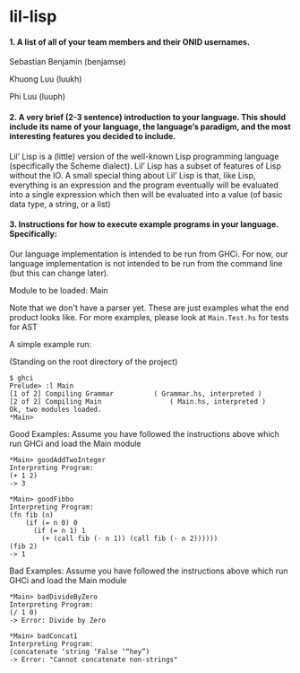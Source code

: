 # lil-lisp

#### 1. A list of all of your team members and their ONID usernames.

Sebastian Benjamin (benjamse)

Khuong Luu (luukh)

Phi Luu (luuph)


#### 2. A very brief (2-3 sentence) introduction to your language. This should include its name of your language, the language’s paradigm, and the most interesting features you decided to include.

Lil’ Lisp is a (little) version of the well-known Lisp programming language (specifically the Scheme dialect). Lil’ Lisp has a subset of features of Lisp without the IO. A small special thing about Lil’ Lisp is that, like Lisp, everything is an expression and the program eventually will be evaluated into a single expression which then will be evaluated into a value (of basic data type, a string, or a list)

#### 3. Instructions for how to execute example programs in your language. Specifically:

Our language implementation is intended to be run from GHCi. For now, our language implementation is not intended to be run from the command line (but this can change later).

Module to be loaded: Main

Note that we don't have a parser yet. These are just examples what the end product looks like. For more examples, please look at `Main.Test.hs` for tests for AST

A simple example run:

(Standing on the root directory of the project)

```
$ ghci
Prelude> :l Main
[1 of 2] Compiling Grammar          ( Grammar.hs, interpreted )
[2 of 2] Compiling Main                 ( Main.hs, interpreted )
Ok, two modules loaded.
*Main>
```

Good Examples:
Assume you have followed the instructions above which run GHCi and load the Main module

```
*Main> goodAddTwoInteger
Interpreting Program:
(+ 1 2)
-> 3
```


```
*Main> goodFibbo
Interpreting Program: 
(fn fib (n)
    (if (= n 0) 0
      (if (= n 1) 1
        (+ (call fib (- n 1)) (call fib (- n 2))))))
(fib 2)
-> 1
```


Bad Examples:
Assume you have followed the instructions above which run GHCi and load the Main module

```
*Main> badDivideByZero
Interpreting Program:
(/ 1 0)
-> Error: Divide by Zero
```

```
*Main> badConcat1
Interpreting Program:
(concatenate ‘string ‘False ‘“hey”)
-> Error: "Cannot concatenate non-strings"
```
